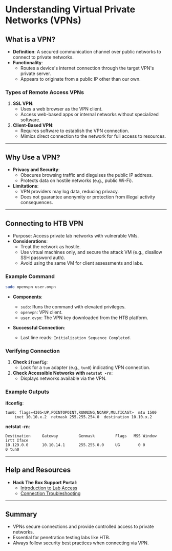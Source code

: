 # Understanding Virtual Private Networks (VPNs)

## What is a VPN?
- **Definition**: A secured communication channel over public networks to connect to private networks.
- **Functionality**:
  - Routes a device's internet connection through the target VPN's private server.
  - Appears to originate from a public IP other than our own.

### Types of Remote Access VPNs
1. **SSL VPN**:
   - Uses a web browser as the VPN client.
   - Access web-based apps or internal networks without specialized software.
2. **Client-Based VPN**:
   - Requires software to establish the VPN connection.
   - Mimics direct connection to the network for full access to resources.

---

## Why Use a VPN?
- **Privacy and Security**:
  - Obscures browsing traffic and disguises the public IP address.
  - Protects data on hostile networks (e.g., public Wi-Fi).
- **Limitations**:
  - VPN providers may log data, reducing privacy.
  - Does not guarantee anonymity or protection from illegal activity consequences.

---

## Connecting to HTB VPN
- Purpose: Access private lab networks with vulnerable VMs.
- **Considerations**:
  - Treat the network as hostile.
  - Use virtual machines only, and secure the attack VM (e.g., disallow SSH password auth).
  - Avoid using the same VM for client assessments and labs.

### Example Command
```bash
sudo openvpn user.ovpn
```
- **Components**:
  - `sudo`: Runs the command with elevated privileges.
  - `openvpn`: VPN client.
  - `user.ovpn`: The VPN key downloaded from the HTB platform.

- **Successful Connection**:
  - Last line reads: `Initialization Sequence Completed`.

### Verifying Connection
1. **Check `ifconfig`**:
    - Look for a `tun` adapter (e.g., `tun0`) indicating VPN connection.
2. **Check Accessible Networks with `netstat -rn`**:
    - Displays networks available via the VPN.

### Example Outputs
**ifconfig**:
```plaintext
tun0: flags=4305<UP,POINTOPOINT,RUNNING,NOARP,MULTICAST>  mtu 1500
    inet 10.10.x.2  netmask 255.255.254.0  destination 10.10.x.2
```
**netstat -rn**:
```plaintext
Destination     Gateway         Genmask         Flags   MSS Window  irtt Iface
10.129.0.0      10.10.14.1      255.255.0.0     UG        0 0          0 tun0
```

---

## Help and Resources
- **Hack The Box Support Portal**:
  - [Introduction to Lab Access](https://help.hackthebox.com/en/articles/5185687-introduction-to-lab-access)
  - [Connection Troubleshooting](https://help.hackthebox.com/en/articles/5185536-connection-troubleshooting)

---

## Summary
- VPNs secure connections and provide controlled access to private networks.
- Essential for penetration testing labs like HTB.
- Always follow security best practices when connecting via VPN.
